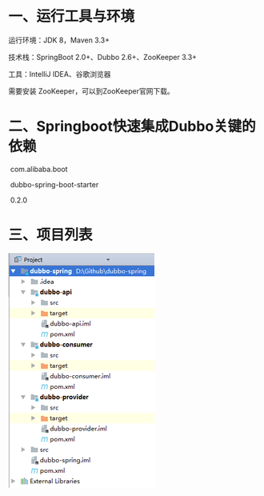 # 一、运行工具与环境



运行环境：JDK 8，Maven 3.3+

技术栈：SpringBoot 2.0+、Dubbo 2.6+、ZooKeeper 3.3+

工具：IntelliJ IDEA、谷歌浏览器



需要安装 ZooKeeper，可以到ZooKeeper官网下载。



# 二、Springboot快速集成Dubbo关键的依赖



<dependency>

​    <groupId>com.alibaba.boot</groupId>

​    <artifactId>dubbo-spring-boot-starter</artifactId>

​    <version>0.2.0</version>

</dependency>



# 三、项目列表

![dubbo-spring](https://github.com/rickiechina/dubbo-spring/blob/master/project-list.png?raw=true)